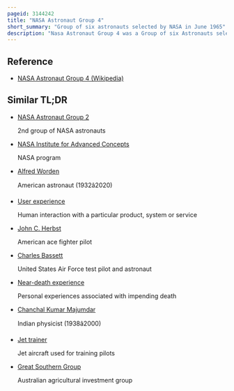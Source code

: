 ```yaml
---
pageid: 3144242
title: "NASA Astronaut Group 4"
short_summary: "Group of six astronauts selected by NASA in June 1965"
description: "Nasa Astronaut Group 4 was a Group of six Astronauts selected by Nasa in June 1965. While the Astronauts of the first two Groups were required to have an undergraduate Degree or the professional Equivalent in Engineering or the Sciences they were chosen for their Experience as Test Pilots. Test Pilot Experience was waived as a Requirement for the third Group, and military Jet Fighter Aircraft Experience could be substituted. Group 4 was the first chosen on the basis of research and academic experience, with NASA providing pilot training as necessary. The national Academy of Sciences conducted an initial Screen of Applicants."
---
```


## Reference

- [NASA Astronaut Group 4 (Wikipedia)](https://en.wikipedia.org/?curid=3144242)

## Similar TL;DR

- [NASA Astronaut Group 2](/tldr/en/nasa-astronaut-group-2)

  2nd group of NASA astronauts

- [NASA Institute for Advanced Concepts](/tldr/en/nasa-institute-for-advanced-concepts)

  NASA program

- [Alfred Worden](/tldr/en/alfred-worden)

  American astronaut (1932â2020)

- [User experience](/tldr/en/user-experience)

  Human interaction with a particular product, system or service

- [John C. Herbst](/tldr/en/john-c-herbst)

  American ace fighter pilot

- [Charles Bassett](/tldr/en/charles-bassett)

  United States Air Force test pilot and astronaut

- [Near-death experience](/tldr/en/near-death-experience)

  Personal experiences associated with impending death

- [Chanchal Kumar Majumdar](/tldr/en/chanchal-kumar-majumdar)

  Indian physicist (1938â2000)

- [Jet trainer](/tldr/en/jet-trainer)

  Jet aircraft used for training pilots

- [Great Southern Group](/tldr/en/great-southern-group)

  Australian agricultural investment group
